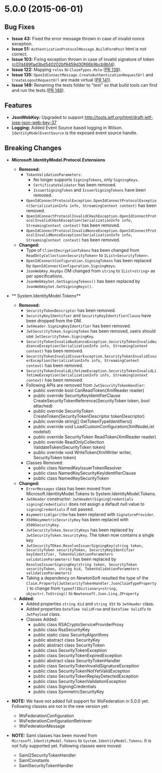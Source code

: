 <a name="5.0.0"></a>
# 5.0.0 (2015-06-01)

## Bug Fixes

* **Issue 43:** Fixed the error message thrown in case of invalid nonce exception.
* **Issue 51:** `AuthenticationProtocolMessage.BuildFormPost` html is not correct.
* **Issue 103:** Fixing exception thrown in case of invalid signature of token ([c07d489fad3bd540202bf9459d30f66b9bcb9b14](https://github.com/brentschmaltz/azure-activedirectory-identitymodel-extensions-for-dotnet/commit/c07d489fad3bd540202bf9459d30f66b9bcb9b14)).
* **Issue 122:** Mapping `roles` to `ClaimTypes.Role` ([PR 139](https://github.com/AzureAD/azure-activedirectory-identitymodel-extensions-for-dotnet/pull/139)).
* **Issue 135:** `OpenIdConnectMessage.CreateAuthenticationRequestUrl` and `CreateLogoutRequestUrl` are made virtual ([PR 141](https://github.com/AzureAD/azure-activedirectory-identitymodel-extensions-for-dotnet/pull/141)). 
* **Issue 149:** Renaming the tests folder to "test" so that build tools can find and run the tests.([PR 148](https://github.com/AzureAD/azure-activedirectory-identitymodel-extensions-for-dotnet/pull/148)).


## Features
* **JsonWebKey:** Upgraded to support http://tools.ietf.org/html/draft-ietf-jose-json-web-key-37
* **Logging:** Added Event Source based logging in Wilson. `IdentityModelEventSource` is the exposed event source handle.

## Breaking Changes

* **Microsoft.IdentityModel.Protocol.Extensions**
    * **Removed:**
        * `TokenValidationParameters`:   
            * No longer supports `SigningTokens`, only `SigningKeys`.
            * `CertificateValidator` has been removed.
            * `IssuerSigningToken` and `IssuerSigningTokens` have been removed.
        * `OpenIdConnectProtocolException.OpenIdConnectProtocolException(SerializationInfo info, StreamingContext context)` has been removed.
        * `OpenIdConnectProtocolInvalidCHashException.OpenIdConnectProtocolInvalidCHashException(SerializationInfo info, StreamingContext context)` has been removed.
        * `OpenIdConnectProtocolInvalidNonceException.OpenIdConnectProtocolInvalidNonceException(SerializationInfo info, StreamingContext context)` has been removed.
    * **Changed:**
        * Type of `ClientDecryptionTokens` has been changed from `ReadOnlyCollection<SecurityToken>` to `IList<SecurityToken>`.
        * `OpenIdConnectConfiguration.SigningTokens` has been replaced by `OpenIdConnectConfiguration.SigningKeys`.
        * `JsonWebKey.KeyOps` OM changed from `string` to `IList<string>` as per specifications.
        * `JsonWebKeySet.GetSigningTokens()` has been replaced by `JsonWebKeySet.GetSigningKeys()`.
* ** System.IdentityModel.Tokens**
    * **Removed:**  
        * `SecurityTokenDescriptor` has been removed.
        * `SecurityKeyIdentifier` and `SecurityKeyIdentifierClause` have been dropped from the OM.
        * `JwtHeader.SigningKeyIdentifier` has been removed.
        * `JwtSecurityToken.SigningToken` has been removed, users should use `JwtSecurityToken.SigningKey`.
        * `SecurityTokenInvalidAudienceException.SecurityTokenInvalidAudienceException(SerializationInfo info, StreamingContext context)` has been removed.
        * `SecurityTokenInvalidIssuerException.SecurityTokenInvalidIssuerException(SerializationInfo info, StreamingContext context)` has been removed.
        * `SecurityTokenInvalidLifetimeException.SecurityTokenInvalidLifetimeException(SerializationInfo info, StreamingContext context)` has been removed.
        * Following APIs are removed from `JwtSecurityTokenHandler`:
            * public override bool CanReadToken(XmlReader reader)
            * public override SecurityKeyIdentifierClause CreateSecurityTokenReference(SecurityToken token, bool attached)
            * public override SecurityToken CreateToken(SecurityTokenDescriptor tokenDescriptor)
            * public override string[] GetTokenTypeIdentifiers()
            * public override void LoadCustomConfiguration(XmlNodeList nodelist)
            * public override SecurityToken ReadToken(XmlReader reader)
            * public override ReadOnlyCollection<ClaimsIdentity> ValidateToken(SecurityToken token)
            * public override void WriteToken(XmlWriter writer, SecurityToken token)
        * Classes Removed:
            * public class NamedKeyIssuerTokenResolver
            * public class NamedKeySecurityKeyIdentifierClause
            * public class NamedKeySecurityToken
    * **Changed:**
        * `ErrorMessages` class has been moved from Microsoft.IdentityModel.Tokens to System.IdentityModel.Tokens.
        * `JwtHeader` constructor: `JwtHeadet(SigningCredentials signingCredentials)` does not assign a default null value to `signingCredentials` if not passed.
        *  `AsymmetricAlgorithm` has been replaced with `SignatureProvider`.
        *  `X509AsymmetricSecurityKey` has been replaced with `X509SecurityKey`.
        *  `JwtSecurityToken.SecurityKeys` has been replaced by `JwtSecurityToken.SecurityKey`. The token now contains a single key
        *  `JwtSecurityTOken.ResolveIssuerSigningKey(string token, SecurityToken securityToken, SecurityKeyIdentifier keyIdentifier, TokenValidationParameters validationParameters)` has been replaced by `ResolveIssuerSigningKey(string token, SecurityToken securityToken, string kid, TokenValidationParameters validationParameters)`
        *  Taking a dependency on NewtonSoft resulted the type of the `Claim.Property[JwtSecurityTokenHandler.JsonClaimTypeProperty]` to change from `typeof(IDictionary<string, object>).ToString()` to `Newtonsoft.Json.Linq.JProperty`
    *  **Added:**
        * Added properties `string Kid` and `string X5t` to `JwtHeader` class.
        * Added properties `DateTime ValidFrom` and `DateTime ValidTo` to `JwtPayload` class.
        * Classes Added:
            * public class RSACryptoServiceProviderProxy
            * public class RsaSecurityKey
            * public static class SecurityAlgorithms
            * public abstract class SecurityKey
            * public abstract class SecurityToken
            * public class SecurityTokenException
            * public class SecurityTokenExpiredException
            * public abstract class SecurityTokenHandler
            * public class SecurityTokenInvalidSignatureException
            * public class SecurityTokenNotYetValidException
            * public class SecurityTokenReplayDetectedException
            * public class SecurityTokenValidationException
            * public class SigningCredentials
            * public class SymmetricSecurityKey


* **NOTE:** We have not added full support for WsFederation in 5.0.0 yet. Following classes are not in the new version yet:
    * WsFederationConfiguration
    * WsFederationConfigurationRetriever
    * WsFederationMessage

* **NOTE:** Saml classes has been moved from `Microsoft.IdentityModel.Tokens` to `System.IdentityModel.Tokens`. It is not fully supported yet. Following classes were moved:
    * Saml2SecurityTokenHandler
    * SamlConstants
    * SamlSecurityTokenHandler